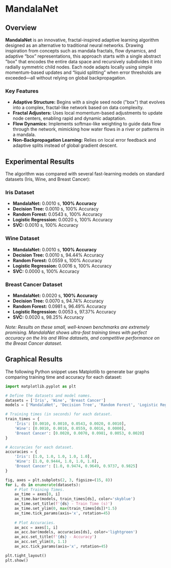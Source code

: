 # MandalaNet

## Overview

**MandalaNet** is an innovative, fractal-inspired adaptive learning algorithm designed as an alternative to traditional neural networks. Drawing inspiration from concepts such as mandala fractals, flow dynamics, and adaptive “box” representations, this approach starts with a single abstract "box" that encodes the entire data space and recursively subdivides it into radially symmetric child nodes. Each node adapts locally using simple momentum-based updates and “liquid splitting” when error thresholds are exceeded—all without relying on global backpropagation.

### Key Features
- **Adaptive Structure:** Begins with a single seed node ("box") that evolves into a complex, fractal-like network based on data complexity.
- **Fractal Adjusters:** Uses local momentum-based adjustments to update node centers, enabling rapid and dynamic adaptation.
- **Flow Dynamics:** Implements softmax-like weighting to guide data flow through the network, mimicking how water flows in a river or patterns in a mandala.
- **Non-Backpropagation Learning:** Relies on local error feedback and adaptive splits instead of global gradient descent.

## Experimental Results

The algorithm was compared with several fast-learning models on standard datasets (Iris, Wine, and Breast Cancer):

### Iris Dataset
- **MandalaNet:** 0.0010 s, **100% Accuracy**
- **Decision Tree:** 0.0010 s, 100% Accuracy
- **Random Forest:** 0.0543 s, 100% Accuracy
- **Logistic Regression:** 0.0020 s, 100% Accuracy
- **SVC:** 0.0010 s, 100% Accuracy

### Wine Dataset
- **MandalaNet:** 0.0010 s, **100% Accuracy**
- **Decision Tree:** 0.0010 s, 94.44% Accuracy
- **Random Forest:** 0.0559 s, 100% Accuracy
- **Logistic Regression:** 0.0016 s, 100% Accuracy
- **SVC:** 0.0000 s, 100% Accuracy

### Breast Cancer Dataset
- **MandalaNet:** 0.0020 s, **100% Accuracy**
- **Decision Tree:** 0.0070 s, 94.74% Accuracy
- **Random Forest:** 0.0981 s, 96.49% Accuracy
- **Logistic Regression:** 0.0053 s, 97.37% Accuracy
- **SVC:** 0.0020 s, 98.25% Accuracy

*Note: Results on these small, well-known benchmarks are extremely promising. MandalaNet shows ultra-fast training times with perfect accuracy on the Iris and Wine datasets, and competitive performance on the Breast Cancer dataset.*

## Graphical Results

The following Python snippet uses Matplotlib to generate bar graphs comparing training time and accuracy for each dataset:

```python
import matplotlib.pyplot as plt

# Define the datasets and model names.
datasets = ['Iris', 'Wine', 'Breast Cancer']
models = ['MandalaNet', 'Decision Tree', 'Random Forest', 'Logistic Regression', 'SVC']

# Training times (in seconds) for each dataset.
train_times = {
    'Iris': [0.0010, 0.0010, 0.0543, 0.0020, 0.0010],
    'Wine': [0.0010, 0.0010, 0.0559, 0.0016, 0.0000],
    'Breast Cancer': [0.0020, 0.0070, 0.0981, 0.0053, 0.0020]
}

# Accuracies for each dataset.
accuracies = {
    'Iris': [1.0, 1.0, 1.0, 1.0, 1.0],
    'Wine': [1.0, 0.9444, 1.0, 1.0, 1.0],
    'Breast Cancer': [1.0, 0.9474, 0.9649, 0.9737, 0.9825]
}

fig, axes = plt.subplots(2, 3, figsize=(15, 8))
for i, ds in enumerate(datasets):
    # Plot Training Times.
    ax_time = axes[0, i]
    ax_time.bar(models, train_times[ds], color='skyblue')
    ax_time.set_title(f'{ds} - Train Time (s)')
    ax_time.set_ylim(0, max(train_times[ds])*1.5)
    ax_time.tick_params(axis='x', rotation=45)
    
    # Plot Accuracies.
    ax_acc = axes[1, i]
    ax_acc.bar(models, accuracies[ds], color='lightgreen')
    ax_acc.set_title(f'{ds} - Accuracy')
    ax_acc.set_ylim(0, 1.1)
    ax_acc.tick_params(axis='x', rotation=45)

plt.tight_layout()
plt.show()
